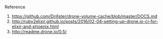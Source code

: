 Reference

1. https://github.com/Drillster/drone-volume-cache/blob/master/DOCS.md
2. http://ruby2elixir.github.io/posts/2016/02-04-setting-up-drone.io-ci-for-elixir-and-phoenix.html
3. http://readme.drone.io/0.5/

